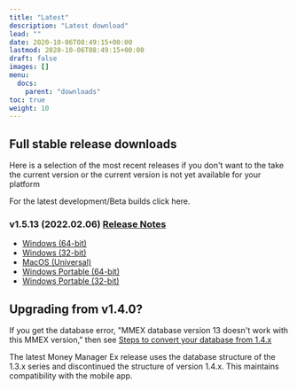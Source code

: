 ```yaml
---
title: "Latest"
description: "Latest download"
lead: ""
date: 2020-10-06T08:49:15+00:00
lastmod: 2020-10-06T08:49:15+00:00
draft: false
images: []
menu:
  docs:
    parent: "downloads"
toc: true
weight: 10
---
```


## Full stable release downloads

Here is a selection of the most recent releases if you don't want to the take the current version or the current version is not yet available for your platform

For the latest development/Beta builds click here.

### v1.5.13 (2022.02.06) [Release Notes](https://github.com/moneymanagerex/moneymanagerex/releases/tag/v1.5.13)

- [Windows (64-bit)](https://github.com/moneymanagerex/moneymanagerex/releases/download/v1.5.13/mmex-1.5.13-win64.exe)
- [Windows (32-bit)](https://github.com/moneymanagerex/moneymanagerex/releases/download/v1.5.13/mmex-1.5.13-win32.exe)
- [MacOS (Universal)](https://github.com/moneymanagerex/moneymanagerex/releases/download/v1.5.13/mmex-1.5.13-Darwin.dmg)
- [Windows Portable (64-bit)](https://github.com/moneymanagerex/moneymanagerex/releases/download/v1.5.13/mmex-1.5.13-win64-portable.zip)
- [Windows Portable (32-bit)](https://github.com/moneymanagerex/moneymanagerex/releases/download/v1.5.13/mmex-1.5.13-win32-portable.zip)

## Upgrading from v1.4.0?

If you get the database error, "MMEX database version 13 doesn't work with this MMEX version," 
then see [Steps to convert your database from 1.4.x](https://github.com/moneymanagerex/moneymanagerex/issues/2353)

The latest Money Manager Ex release uses the database structure of the 1.3.x series and discontinued the structure of version 1.4.x. 
This maintains compatibility with the mobile app.

